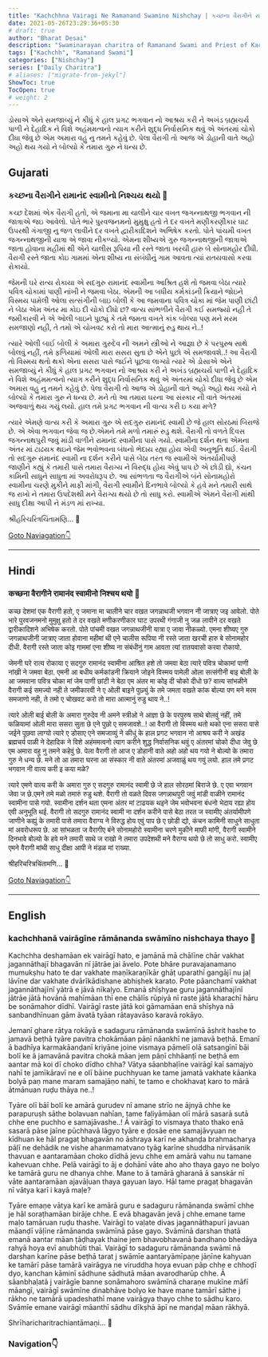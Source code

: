 ```yaml
---
title: "Kachchhna Vairagi Ne Ramanand Swamino Nishchay | કચ્છના વૈરાગીને રામાનંદ સ્વામીનો નિશ્ચય થયો"
date: 2021-05-26T23:29:36+05:30
# draft: true
author: "Bharat Desai"
description: "Swaminarayan charitra of Ramanand Swami and Priest of Kachchha, About lord Swaminarayan"
tags: ["Kachchh", "Ramanand Swami"]
categories: ["Nishchay"]
series: ["Daily Charitra"]
# aliases: ["migrate-from-jekyl"]
ShowToc: true
TocOpen: true
# weight: 2
---
```


<!-- this Content Here will shown id listing page till "more" tag -->
ડોસાએ એને સમજાવ્યું ને કીધું કે હાલ પ્રગટ ભગવાન નો આશ્રય કરી ને અખંડ બ્રહ્મચર્ય પાળી ને દેહાદિક ને વિશે અહંમમત્વનો ત્યાગ કરીને શુદ્ધ નિર્વાસનિક થવું એ અંતરમાં ચોકો દીધા જેવુ છે એમ અમારા વહુ નુ તમને કહેવું છે. પેલા વૈરાગી તો આજ એ ડોહાની વાતે અહો અહો થય ગયો ને બોલ્યો કે તમારા ગુરુ ને ધન્ય છે.

<!--more-->

<!-- Remove this and start Content Here -->
## Gujarati
### કચ્છના વૈરાગીને રામાનંદ સ્વામીનો નિશ્ચય થયો :tada:

કચ્છ દેશમાં એક વૈરાગી હતો, એ જમાના મા ચાલીને ચાર વખત જગન્નાથજી ભગવાન ની જાત્રાએ જઇ આવેલો.
પોતે ભારે પુરવજનમનો મુમુક્ષુ હતો તે દર વખતે મણીકરણીકાર ઘાટ ઉપરથી ગંગાજી નુ જળ લાવીને દર વખતે દ્વારીકાદિશને અભિષેક કરતો. પોતે પાંચમી વખત જગન્નાથજીની યાત્રા એ જાવા નીકળ્યો. એમના શીષ્યએ ગુરુ જગન્નાથજીની જાત્રાએ જાતા હોવાના મહીમાં થી એને ચાલીસ રૂપિયા ની રસ્તે જાતા ખરચી હારુ બે સોનામહોર દીધી. વૈરાગી રસ્તે જાતા કોઇ ગામમાં એના શીષ્ય ના સંબંધીનું ગામ આવતા ત્યાં રાતયવાસો કરવા રોકાયો. 

જેમની ઘરે રાત્ય રોકાયા એ સદગુરુ રામાનંદ સ્વામીના આશ્રિત હશે તો જમવા બેઠા ત્યારે પવિત્ર ચોકામાં પાણી નાંખી ને જમવા બેઠા. એમની આ બધીય કર્મકાંડની ક્રિયાને જોઇને વિસ્મય પામેલી ઓલા સત્સંગીની બાઇ બોલી કે આ જમવાના પવિત્ર ચોકા માં જેમ પાણી છાંટી ને બેઠા એમ અંતર મા કોઇ દી ચોકો દીધો છ?
વાત્ય સાંભળીને વૈરાગી કઈ સમજ્યો નહી તે જમીકારવી ને એ ઓલી બાઇને પુછ્યું કે તમે જમતા વખતે કાંક બોલ્યા પણ મને મરમ સમજાણો નહી, તે તમો એ ચોખવટ કરો તો મારા આત્માનું રુડુ થાય ને..!

ત્યારે ઓલી બાઈ બોલી કે અમારા ગુરુદેવ ની અમને સ્ત્રીઓ ને આજ્ઞા છે કે પરપુરુષ સાથે બોલવું નહીં, તમે ફળિયામાં ઓલી મારા સસરા સુતા છે એને પુછો એ સમજાવશે..! આ વૈરાગી તો વિસ્મય થતો થકો એના સસરા પાસે જઈને પૂછવા લાગ્યો ત્યારે એ ડોસાએ એને સમજાવ્યું ને કીધું કે હાલ પ્રગટ ભગવાન નો આશ્રય કરી ને અખંડ બ્રહ્મચર્ય પાળી ને દેહાદિક ને વિશે અહંમમત્વનો ત્યાગ કરીને શુદ્ધ નિર્વાસનિક થવું એ અંતરમાં ચોકો દીધા જેવુ છે એમ અમારા વહુ નુ તમને કહેવું છે. પેલા વૈરાગી તો આજ એ ડોહાની વાતે અહો અહો થય ગયો ને બોલ્યો કે તમારા ગુરુ ને ધન્ય છે. મને તો આ તમારા ઘરના આ સંસ્કાર ની વાતે અંતરમાં અજવાળું થય ગયું લયો. હાલ તમે પ્રગટ ભગવાન ની વાત્ય કરી ઇ કયા મળે?

ત્યારે એમણે વાત્ય કરી કે અમારા ગુરુ એ સદગુરુ રામાનંદ સ્વામી છે જે હાલ સોરઠમાં બિરાજે છે. એ એવા ભગવાન જેવા જ છે.એમને તમે મળો તમારું રુડુ થશે. વૈરાગી તો વળતે દિવસ જગન્નાથપુરી જવું માંડી વાળીને રામાનંદ સ્વામીના પાસે ગયો. સ્વામીના દર્શન થતા એમના અંતર માં ટાઢયક થઇને જેમ ભવોભવના બંધનો ભેદાય રહ્યા હોય એવી અનુભૂતિ થઈ. વૈરાગી તો સદગુરુ રામાનંદ સ્વામી ના દર્શન કરીને પાસે બેઠા તરત જ સ્વામીએ અંતર્યામીપણે જાણીને કહ્યું કે તમારી પાસે તમારા વૈરાગ્ય ને વિરુદ્ધ હોય એવું પાપ છે એ છોડી દ્યો, કંચન કામિની સાધુને સાધુતા માં અવરોધરૂપ છે. આ સાંભળતા જ વૈરાગીએ બંને સોનામહોરો સ્વામીના ચરણે મુકીને માફી માંગી, વૈરાગી સ્વામીને દિનભાવે બોલ્યો કે હવે મને તમારી સાથે જ રાખો ને તમારા ઉપદેશથી મને વૈરાગ્ય થયો છે તો સાધુ કરો. સ્વામીએ એમને વૈરાગી માંથી સાધુ દીક્ષા આપી ને મંડળ માં રાખ્યા.

શ્રીહરિચરિત્રચિંતામણિ...
:pray:


[Goto Naviagation:point_down: ](#navigation)

----
## Hindi
### कच्छना वैरागीने रामानंद स्वामीनो निश्चय थयो :tada:

कच्छ देशमां एक वैरागी हतो, ए जमाना मा चालीने चार वखत जगन्नाथजी भगवान नी जात्राए जइ आवेलो.
पोते भारे पुरवजनमनो मुमुक्षु हतो ते दर वखते मणीकरणीकार घाट उपरथी गंगाजी नु जळ लावीने दर वखते द्वारीकादिशने अभिषेक करतो. पोते पांचमी वखत जगन्नाथजीनी यात्रा ए जावा नीकळ्यो. एमना शीष्यए गुरु जगन्नाथजीनी जात्राए जाता होवाना महीमां थी एने चालीस रूपिया नी रस्ते जाता खरची हारु बे सोनामहोर दीधी. वैरागी रस्ते जाता कोइ गाममां एना शीष्य ना संबंधीनुं गाम आवता त्यां रातयवासो करवा रोकायो. 

जेमनी घरे रात्य रोकाया ए सदगुरु रामानंद स्वामीना आश्रित हशे तो जमवा बेठा त्यारे पवित्र चोकामां पाणी नांखी ने जमवा बेठा. एमनी आ बधीय कर्मकांडनी क्रियाने जोइने विस्मय पामेली ओला सत्संगीनी बाइ बोली के आ जमवाना पवित्र चोका मां जेम पाणी छांटी ने बेठा एम अंतर मा कोइ दी चोको दीधो छ?
वात्य सांभळीने वैरागी कई समज्यो नही ते जमीकारवी ने ए ओली बाइने पुछ्युं के तमे जमता वखते कांक बोल्या पण मने मरम समजाणो नही, ते तमो ए चोखवट करो तो मारा आत्मानुं रुडु थाय ने..!

त्यारे ओली बाई बोली के अमारा गुरुदेव नी अमने स्त्रीओ ने आज्ञा छे के परपुरुष साथे बोलवुं नहीं, तमे फळियामां ओली मारा ससरा सुता छे एने पुछो ए समजावशे..! आ वैरागी तो विस्मय थतो थको एना ससरा पासे जईने पूछवा लाग्यो त्यारे ए डोसाए एने समजाव्युं ने कीधुं के हाल प्रगट भगवान नो आश्रय करी ने अखंड ब्रह्मचर्य पाळी ने देहादिक ने विशे अहंममत्वनो त्याग करीने शुद्ध निर्वासनिक थवुं ए अंतरमां चोको दीधा जेवु छे एम अमारा वहु नु तमने कहेवुं छे. पेला वैरागी तो आज ए डोहानी वाते अहो अहो थय गयो ने बोल्यो के तमारा गुरु ने धन्य छे. मने तो आ तमारा घरना आ संस्कार नी वाते अंतरमां अजवाळुं थय गयुं लयो. हाल तमे प्रगट भगवान नी वात्य करी इ कया मळे?

त्यारे एमणे वात्य करी के अमारा गुरु ए सदगुरु रामानंद स्वामी छे जे हाल सोरठमां बिराजे छे. ए एवा भगवान जेवा ज छे.एमने तमे मळो तमारुं रुडु थशे. वैरागी तो वळते दिवस जगन्नाथपुरी जवुं मांडी वाळीने रामानंद स्वामीना पासे गयो. स्वामीना दर्शन थता एमना अंतर मां टाढयक थइने जेम भवोभवना बंधनो भेदाय रह्या होय एवी अनुभूति थई. वैरागी तो सदगुरु रामानंद स्वामी ना दर्शन करीने पासे बेठा तरत ज स्वामीए अंतर्यामीपणे जाणीने कह्युं के तमारी पासे तमारा वैराग्य ने विरुद्ध होय एवुं पाप छे ए छोडी द्यो, कंचन कामिनी साधुने साधुता मां अवरोधरूप छे. आ सांभळता ज वैरागीए बंने सोनामहोरो स्वामीना चरणे मुकीने माफी मांगी, वैरागी स्वामीने दिनभावे बोल्यो के हवे मने तमारी साथे ज राखो ने तमारा उपदेशथी मने वैराग्य थयो छे तो साधु करो. स्वामीए एमने वैरागी मांथी साधु दीक्षा आपी ने मंडळ मां राख्या.

श्रीहरिचरित्रचिंतामणि...
:pray:


[Goto Naviagation:point_down: ](#navigation)

----
## English
### kachchhanā vairāgīne rāmānanda swāmīno nishchaya thayo :tada:

Kachchha deshamāan ek vairāgī hato, e jamānā mā chālīne chār vakhat jagannāthajī bhagavān nī jātrāe jai āvelo. Pote bhāre puravajanamano mumukṣhu hato te dar vakhate maṇīkaraṇīkār ghāṭ uparathī gangājī nu jaḷ lāvīne dar vakhate dvārīkādishane abhiṣhek karato. Pote pāanchamī vakhat jagannāthajīnī yātrā e jāvā nīkaḷyo. Emanā shīṣhyae guru jagannāthajīnī jātrāe jātā hovānā mahīmāan thī ene chālīs rūpiyā nī raste jātā kharachī hāru be sonāmahor dīdhī. Vairāgī raste jātā koi gāmamāan enā shīṣhya nā sanbandhīnuan gām āvatā tyāan rātayavāso karavā rokāyo. 

Jemanī ghare rātya rokāyā e sadaguru rāmānanda swāmīnā āshrit hashe to jamavā beṭhā tyāre pavitra chokāmāan pāṇī nāankhī ne jamavā beṭhā. Emanī ā badhīya karmakāanḍanī kriyāne joine vismaya pāmelī olā satsangīnī bāi bolī ke ā jamavānā pavitra chokā māan jem pāṇī chhāanṭī ne beṭhā em aantar mā koi dī choko dīdho chha? Vātya sāanbhaḷīne vairāgī kaī samajyo nahī te jamīkāravī ne e olī bāine puchhyuan ke tame jamatā vakhate kāanka bolyā paṇ mane maram samajāṇo nahī, te tamo e chokhavaṭ karo to mārā ātmānuan ruḍu thāya ne..!

Tyāre olī bāī bolī ke amārā gurudev nī amane strīo ne ājnyā chhe ke parapuruṣh sāthe bolavuan nahīan, tame faḷiyāmāan olī mārā sasarā sutā chhe ene puchho e samajāvashe..! Ā vairāgī to vismaya thato thako enā sasarā pāse jaīne pūchhavā lāgyo tyāre e ḍosāe ene samajāvyuan ne kīdhuan ke hāl pragaṭ bhagavān no āshraya karī ne akhanḍa brahmacharya pāḷī ne dehādik ne vishe ahanmamatvano tyāg karīne shuddha nirvāsanik thavuan e aantaramāan choko dīdhā jevu chhe em amārā vahu nu tamane kahevuan chhe. Pelā vairāgī to āj e ḍohānī vāte aho aho thaya gayo ne bolyo ke tamārā guru ne dhanya chhe. Mane to ā tamārā gharanā ā sanskār nī vāte aantaramāan ajavāḷuan thaya gayuan layo. Hāl tame pragaṭ bhagavān nī vātya karī i kayā maḷe?

Tyāre emaṇe vātya karī ke amārā guru e sadaguru rāmānanda swāmī chhe je hāl soraṭhamāan birāje chhe. E evā bhagavān jevā j chhe.emane tame maḷo tamāruan ruḍu thashe. Vairāgī to vaḷate divas jagannāthapurī javuan māanḍī vāḷīne rāmānanda swāmīnā pāse gayo. Svāmīnā darshan thatā emanā aantar māan ṭāḍhayak thaine jem bhavobhavanā bandhano bhedāya rahyā hoya evī anubhūti thaī. Vairāgī to sadaguru rāmānanda swāmī nā darshan karīne pāse beṭhā tarat j swāmīe aantaryāmīpaṇe jāṇīne kahyuan ke tamārī pāse tamārā vairāgya ne viruddha hoya evuan pāp chhe e chhoḍī dyo, kanchan kāminī sādhune sādhutā māan avarodharūp chhe. Ā sāanbhaḷatā j vairāgīe banne sonāmahoro swāmīnā charaṇe mukīne māfī māangī, vairāgī swāmīne dinabhāve bolyo ke have mane tamārī sāthe j rākho ne tamārā upadeshathī mane vairāgya thayo chhe to sādhu karo. Svāmīe emane vairāgī māanthī sādhu dīkṣhā āpī ne manḍaḷ māan rākhyā.

Shrīharicharitrachiantāmaṇi...
:pray:


### Navigation:point_down: